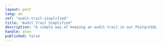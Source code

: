 ```yaml
---
layout: post
lang: en
ref: "audit-trail-sinplified"
title: "Audit Trail Simplified"
description: "A simple way of keeping an audit trail in our PostgreSQL tables."
handle: alex
published: false
---
```



